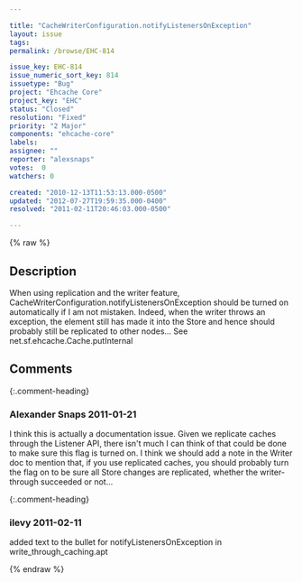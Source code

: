 ```yaml
---

title: "CacheWriterConfiguration.notifyListenersOnException"
layout: issue
tags: 
permalink: /browse/EHC-814

issue_key: EHC-814
issue_numeric_sort_key: 814
issuetype: "Bug"
project: "Ehcache Core"
project_key: "EHC"
status: "Closed"
resolution: "Fixed"
priority: "2 Major"
components: "ehcache-core"
labels: 
assignee: ""
reporter: "alexsnaps"
votes:  0
watchers: 0

created: "2010-12-13T11:53:13.000-0500"
updated: "2012-07-27T19:59:35.000-0400"
resolved: "2011-02-11T20:46:03.000-0500"

---
```




{% raw %}



## Description

<div markdown="1" class="description">

When using replication and the writer feature, CacheWriterConfiguration.notifyListenersOnException should be turned on automatically if I am not mistaken.
Indeed, when the writer throws an exception, the element still has made it into the Store and hence should probably still be replicated to other nodes...
See net.sf.ehcache.Cache.putInternal

</div>

## Comments


{:.comment-heading}
### **Alexander Snaps** <span class="date">2011-01-21</span>

<div markdown="1" class="comment">

I think this is actually a documentation issue.
Given we replicate caches through the Listener API, there isn't much I can think of that could be done to make sure this flag is turned on.
I think we should add a note in the Writer doc to mention that, if you use replicated caches, you should probably turn the flag on to be sure all Store changes are replicated, whether the writer-through succeeded or not...

</div>


{:.comment-heading}
### **ilevy** <span class="date">2011-02-11</span>

<div markdown="1" class="comment">

added text to the bullet for notifyListenersOnException in write\_through\_caching.apt

</div>



{% endraw %}
